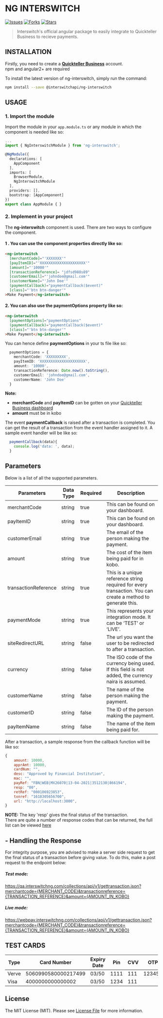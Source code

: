 # NG INTERSWITCH


[![Issues](	https://img.shields.io/github/issues/techquest/isw-react-sdk)](https://github.com/techquest/isw-angular-sdk/issues)
[![Forks](	https://img.shields.io/github/forks/techquest/isw-react-sdk)](https://github.com/techquest/isw-angular-sdk/network/members)
[![Stars](	https://img.shields.io/github/stars/techquest/isw-laravel-sdk)](https://github.com/techquest/isw-angular-sdk/stargazers)

> Interswitch's official angular package to easily integrate to Quickteller Business to recieve payments.

## INSTALLATION

Firstly, you need to create a [**Quickteller Business**](https://business.quickteller.com) account.  
npm and angular2+ are required

To install the latest version of ng-interswitch, simply run the command:

```sh
npm install --save @interswitchapi/ng-interswitch
```

## USAGE

### 1. Import the module
Import the module in your `app.module.ts` or any module in which the component is needed like so:

```ts
...
import { NgInterswitchModule } from 'ng-interswitch';

@NgModule({
  declarations: [
    AppComponent
  ],
  imports: [
    BrowserModule,
    NgInterswitchModule
  ],
  providers: [],
  bootstrap: [AppComponent]
})
export class AppModule { }
```

### 2. Implement in your project
The **ng-interswitch** component is used. There are two ways to configure the component.
#### 1 . You can use the component properties directly like so:
```html
<ng-interswitch
  [merchantCode]="'XXXXXXX'"
  [payItemID]="'XXXXXXXXXXXXXXXXXXXXX'"
  [amount]="'10000'"
  [transactionReference]= "jdfsd988s89"
  [customerEmail]="'johndoe@gmail.com'"
  [customerName]="'John Doe'"
  (paymentCallback)="paymentCallback($event)"
  [class]="'btn btn-danger'"
>Make Payment</ng-interswitch>
```

#### 2. You can also use the paymentOptions property like so:
```html
<ng-interswitch
  [paymentOptions]="paymentOptions"
  (paymentCallback)="paymentCallback($event)"
  [class]="'btn btn-danger'"
>Make Payment</ng-interswitch>
```

You can hence define **paymentOptions** in your ts file like so:
```ts
  paymentOptions = {
    merchantCode: 'XXXXXXXXX',
    payItemID: 'XXXXXXXXXXXXXXXXXXXXX',
    amount: '10000',
    transactionReference: Date.now().toString(),
    customerEmail: 'johndoe@gmail.com',
    customerName: 'John Doe'
  }
```

**Note:**
 - **merchantCode** and **payItemID** can be gotten on your [Quickteller Business dashboard](https://business.quickteller.com/developertools)
 - **amount** must be in kobo

The event **paymentCallback** is raised after a transaction is completed. You can get the result of a transaction from the event handler assigned to it. A sample event handler will be like so:
```ts
  paymentCallback(data){
    console.log('data: ', data);
  }
```

## Parameters
Below is a list of all the supported parameters.

| Parameters           | Data Type | Required | Description                                                                                                 |
|----------------------|-----------|----------|-------------------------------------------------------------------------------------------------------------|
| merchantCode         | string    | true     | This can be found on your dashboard.                                                                        |
| payItemID            | string    | true     | This can be found on your dashboard.                                                                        |
| customerEmail        | string    | true     | The email of the person making the payment.                                                                 |
| amount               | string    | true     | The cost of the item being paid for in kobo.                                                                |
| transactionReference | string    | true     | This is a unique reference string required for every transaction. You can create a method to generate this. |
| paymentMode          | string    | true     | This represents your integration mode. It can be ‘TEST’ or ‘LIVE’.                                          |
| siteRedirectURL      | string    | false    | The url you want the user to be redirected to after a transaction.                                          |
| currency             | string    | false    | The ISO code of the currency being used. If this field is not added, the currency naira is assumed.         |
| customerName         | string    | false    | The name of the person making the payment.                                                                  |
| customerID           | string    | false    | The ID of the person making the payment.                                                                    |
| payItemName          | string    | false    | The name of the item being paid for.                                                                        |                                                                                    |


After a transaction, a sample response from the callback function will be like so:
```js
{
    amount: 10000,
    apprAmt: 10000,
    cardNum: "",
    desc: "Approved by Financial Institution",
    mac: "",
    payRef: "FBN|WEB|MX26070|13-04-2021|3512130|866194",
    resp: "00",
    retRef: "000106923853",
    txnref: "1618305656700",
    url: "http://localhost:3000",
}
```
**NOTE:**
The key 'resp' gives the final status of the transaction.  
There are quite a number of response codes that can be returned, the full list can be viewed [here](https://sandbox.interswitchng.com/docbase/docs/webpay/response-codes/)

## - Handling the Response 
For integrity purpose, you are advised to make a server side request to get the final status of a transaction before giving value.
To do this, make a post request to the endpoint below:
##### Test mode: #####
https://qa.interswitchng.com/collections/api/v1/gettransaction.json?merchantcode={MERCHANT_CODE}&transactionreference={TRANSACTION_REFERENCE}&amount={AMOUNT_IN_KOBO}
##### Live mode: #####
https://webpay.interswitchng.com/collections/api/v1/gettransaction.json?merchantcode={MERCHANT_CODE}&transactionreference={TRANSACTION_REFERENCE}&amount={AMOUNT_IN_KOBO}
## TEST CARDS

| Type  |   Card Number |   Expiry Date |   Pin |   CVV |   OTP |
--------|---------------|---------------|-------|-------|-------|
| Verve  |   5060990580000217499 |   03/50 |   1111 |   111 |   123456 |
| Visa  |   4000000000000002 |   03/50 |   1234 |   111 |    |


 ## License

The MIT License (MIT). Please see [License File](LICENSE.md) for more information.
